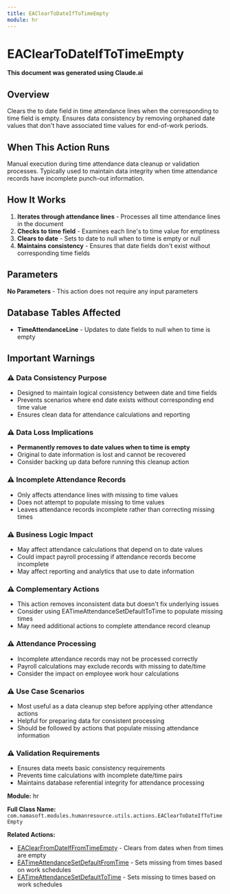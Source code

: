 ```yaml
---
title: EAClearToDateIfToTimeEmpty
module: hr
---
```



<div class='entity-flows'>

# EAClearToDateIfToTimeEmpty

**This document was generated using Claude.ai**

## Overview

Clears the to date field in time attendance lines when the corresponding to time field is empty. Ensures data consistency by removing orphaned date values that don't have associated time values for end-of-work periods.

## When This Action Runs

Manual execution during time attendance data cleanup or validation processes. Typically used to maintain data integrity when time attendance records have incomplete punch-out information.

## How It Works

1. **Iterates through attendance lines** - Processes all time attendance lines in the document
2. **Checks to time field** - Examines each line's to time value for emptiness
3. **Clears to date** - Sets to date to null when to time is empty or null
4. **Maintains consistency** - Ensures that date fields don't exist without corresponding time fields

## Parameters

**No Parameters** - This action does not require any input parameters

## Database Tables Affected

- **TimeAttendanceLine** - Updates to date fields to null when to time is empty

## Important Warnings

### ⚠️ Data Consistency Purpose
- Designed to maintain logical consistency between date and time fields
- Prevents scenarios where end date exists without corresponding end time value
- Ensures clean data for attendance calculations and reporting

### ⚠️ Data Loss Implications
- **Permanently removes to date values when to time is empty**
- Original to date information is lost and cannot be recovered
- Consider backing up data before running this cleanup action

### ⚠️ Incomplete Attendance Records
- Only affects attendance lines with missing to time values
- Does not attempt to populate missing to time values
- Leaves attendance records incomplete rather than correcting missing times

### ⚠️ Business Logic Impact
- May affect attendance calculations that depend on to date values
- Could impact payroll processing if attendance records become incomplete
- May affect reporting and analytics that use to date information

### ⚠️ Complementary Actions
- This action removes inconsistent data but doesn't fix underlying issues
- Consider using EATimeAttendanceSetDefaultToTime to populate missing times
- May need additional actions to complete attendance record cleanup

### ⚠️ Attendance Processing
- Incomplete attendance records may not be processed correctly
- Payroll calculations may exclude records with missing to date/time
- Consider the impact on employee work hour calculations

### ⚠️ Use Case Scenarios
- Most useful as a data cleanup step before applying other attendance actions
- Helpful for preparing data for consistent processing
- Should be followed by actions that populate missing attendance information

### ⚠️ Validation Requirements
- Ensures data meets basic consistency requirements
- Prevents time calculations with incomplete date/time pairs
- Maintains database referential integrity for attendance processing

**Module:** hr

**Full Class Name:** `com.namasoft.modules.humanresource.utils.actions.EAClearToDateIfToTimeEmpty`

**Related Actions:**
- [EAClearFromDateIfFromTimeEmpty](EAClearFromDateIfFromTimeEmpty.md) - Clears from dates when from times are empty
- [EATimeAttendanceSetDefaultFromTime](EATimeAttendanceSetDefaultFromTime.md) - Sets missing from times based on work schedules
- [EATimeAttendanceSetDefaultToTime](EATimeAttendanceSetDefaultToTime.md) - Sets missing to times based on work schedules


</div>

